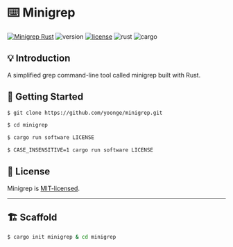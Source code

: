 # ⌨️  Minigrep

[![Minigrep Rust](https://img.shields.io/badge/Minigrep-Rust-orange)](https://github.com/yoonge/minigrep) ![version](https://img.shields.io/badge/version-0.2.0-yellow) [![license](https://img.shields.io/badge/license-MIT-blue)](./LICENSE) ![rust](https://img.shields.io/badge/rust-1.76.0-green.svg) ![cargo](https://img.shields.io/badge/cargo-1.76.0-purple.svg)


## 💡 Introduction

A simplified grep command-line tool called minigrep built with Rust.


## 🔰 Getting Started

```sh
$ git clone https://github.com/yoonge/minigrep.git

$ cd minigrep

$ cargo run software LICENSE

$ CASE_INSENSITIVE=1 cargo run software LICENSE
```


<!-- ## 📁 Index -->


<!-- ## ⚡ Features -->


<!-- ## 📌 TODO -->


## 📄 License

Minigrep is [MIT-licensed](./LICENSE).


<!-- ## 🔗 Links -->


----


## 🏗️ Scaffold

```sh
$ cargo init minigrep & cd minigrep
```
